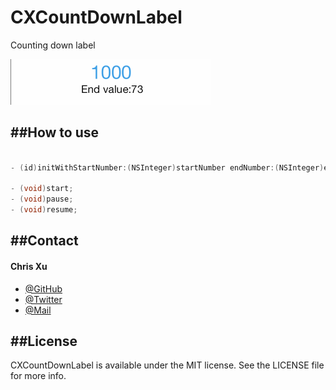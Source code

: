 CXCountDownLabel
================

Counting down label

![countDownLabel.gif](countDownLabel.gif)

##How to use
---

```Objective-C

- (id)initWithStartNumber:(NSInteger)startNumber endNumber:(NSInteger)endNumber countDownHandeler:(CXCountDownHandler)countDownHandeler;

- (void)start;
- (void)pause;
- (void)resume;

```

##Contact
---
#### Chris Xu

 * [@GitHub](https://github.com/ChrisXu1221)
 * [@Twitter](https://twitter.com/taterctl)
 * [@Mail](mailto:taterctl@gmail.com)

##License
---
CXCountDownLabel is available under the MIT license. See the LICENSE file for more info. 